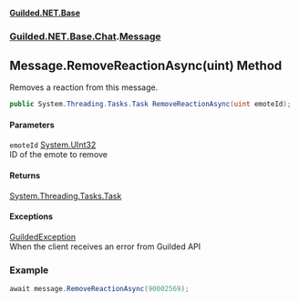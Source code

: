 
#### [Guilded.NET.Base](index 'index')
### [Guilded.NET.Base.Chat](index#Guilded_NET_Base_Chat 'Guilded.NET.Base.Chat').[Message](Message 'Guilded.NET.Base.Chat.Message')
## Message.RemoveReactionAsync(uint) Method
Removes a reaction from this message.  
```csharp
public System.Threading.Tasks.Task RemoveReactionAsync(uint emoteId);
```

#### Parameters
<a name='Guilded_NET_Base_Chat_Message_RemoveReactionAsync(uint)_emoteId'></a>
`emoteId` [System.UInt32](https://docs.microsoft.com/en-us/dotnet/api/System.UInt32 'System.UInt32')  
ID of the emote to remove
  

#### Returns
[System.Threading.Tasks.Task](https://docs.microsoft.com/en-us/dotnet/api/System.Threading.Tasks.Task 'System.Threading.Tasks.Task')  

#### Exceptions
[GuildedException](GuildedException 'Guilded.NET.Base.GuildedException')  
When the client receives an error from Guilded API
### Example
```csharp
await message.RemoveReactionAsync(90002569);  
```
